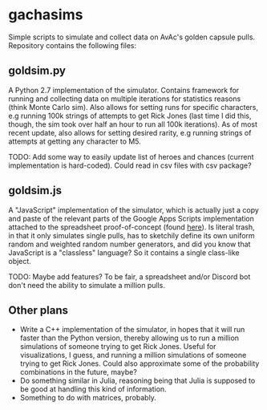 # gachasims
Simple scripts to simulate and collect data on AvAc's golden capsule pulls. Repository contains the following files:

## goldsim.py
A Python 2.7 implementation of the simulator. Contains framework for running and collecting data on multiple iterations for statistics reasons (think Monte Carlo sim). Also allows for setting runs for specific characters, e.g running 100k strings of attempts to get Rick Jones (last time I did this, though, the sim took over half an hour to run all 100k iterations). As of most recent update, also allows for setting desired rarity, e.g running strings of attempts at getting any character to M5.

TODO: Add some way to easily update list of heroes and chances (current implementation is hard-coded). Could read in csv files with csv package?

## goldsim.js
A "JavaScript" implementation of the simulator, which is actually just a copy and paste of the relevant parts of the Google Apps Scripts implementation attached to the spreadsheet proof-of-concept (found [here](https://docs.google.com/spreadsheets/d/1eD85azNstQWy98AgDPy9-IcpJkOS-ToN1wq3FdUrYlk/edit?usp=drive_web&ouid=108559041921065927514)). Is literal trash, in that it only simulates single pulls, has to sketchily define its own uniform random and weighted random number generators, and did you know that JavaScript is a "classless" language? So it contains a single class-like object.

TODO: Maybe add features? To be fair, a spreadsheet and/or Discord bot don't need the ability to simulate a million pulls.

## Other plans
+ Write a C++ implementation of the simulator, in hopes that it will run faster than the Python version, thereby allowing us to run a million simulations of someone trying to get Rick Jones. Useful for visualizations, I guess, and running a million simulations of someone trying to get Rick Jones. Could also approximate some of the probability combinations in the future, maybe?
+ Do something similar in Julia, reasoning being that Julia is supposed to be good at handling this kind of information.
+ Something to do with matrices, probably.
